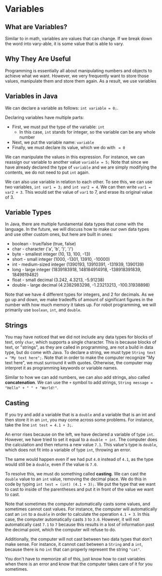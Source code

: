 # Variables

## What are Variables?
Similar to in math, variables are values that can change. If we break down the word into vary-able, it is some value that is able to vary.

## Why They Are Useful 
Programming is essentially all about manipulating numbers and objects to achieve what we want. However, we very frequently want to store those values, manipulate them and store them again. As a result, we use variables

## Variables in Java
We can declare a variable as follows: `int variable = 0;`. 

Declaring variables have multiple parts:
* First, we must put the type of the variable: `int`
    * In this case, `int` stands for integer, so the variable can be any whole number
* Next, we put the variable name: `variable`
* Finally, we must declare its value, which we do with ` = 0`

We can manipulate the values in this expression. For instance, we can reassign our variable to another value `variable = 5;` Note that since we have already declared the type of `variable` and we are simply modifying the contents, we do not need to put `int` again. 

We can also use variable in relation to each other. To see this, we can use two variables, `int var1 = 3;` and `int var2 = 4`. We can then write `var1 = var2 + 3`. This would set the value of `var1` to 7, and erase its original value of 3. 

## Variable Types
In Java, there are multiple fundamental data types that come with the language. In the future, we will discuss how to make our own data types and use other custom ones, but here are built in ones:
* boolean - true/false (true, false)
* char - character ('a', 'b', ')', '/')
* byte - smallest integer (10, 13, 100, -13)
* short - small integer (1000, -1301, 13910, -10000)
* int - medium-sized integer (1390193, 13910391, -131939, 1390139)
* long - large integer (1839183918, 148184914918, -138918391839, 1849819482)
* float - small decimal (3.242, 4.3213, -5.91238)
* double - large decimal (4.2382983298, -1.23213213, -100.31938898)
  
Note that we have 4 different types for integers, and 2 for decimals. As we go up and down, we make tradeoffs of amount of significant figures in the number with how much memory it takes up. For robot programming, we will primarily use `boolean`, `int`, and `double`. 

## Strings
You may have noticed that we did not include any data types for blocks of text, only `char`, which supports a single character. This is because blocks of text, or "strings", as they are called in programming, are not a build in data type, but do come with Java. To declare a string, we must type `String text = "My text here";`. Note that in order to make the computer recognize "My text here", we must surround it with quotes. Otherwise, the computer may interpret it as programming keywords or variable names.

Similar to how we can add numbers, we can also add strings, also called **concatenation**. We can use the `+` symbol to add strings, `String message = "Hello" + " " + "World!"`. 

## Casting
If you try and add a variable that is a `double` and a variable that is an int and then store it in an `int`, you may come across some problems. For instance, take the line `int test = 4.1 + 3;`. 

An error rises because on the left, we have declared a variable of type `int`. However, we have tried to set it equal to a `double + int`. The computer does the calculation and then returns a new value `7.1`. This value's type is `double`, which does not fit into a variable of type `int`, throwing an error. 

The same would happen even if we had put `4.0` instead of `4.1`, as the type would still be a `double`, even if the value is `7.0`. 

To resolve this, we must do something called **casting**. We can cast the `double` value to an `int` value, removing the decimal place. We do this in code by typing `int test = (int) (4.1 + 3);`. We put the type that we want to cast to inside of the parentheses and put it in front of the value we want to cast. 

Note that sometimes the computer automatically casts some values, and sometimes cannot cast values. For instance, the computer will automatically cast an `int` to a `double` in order to calculate the operation `4.1 + 3`. In this case, the computer automatically casts `3` to `3.0`. However, it will not automatically cast `7.1` to `7` because this results in a lost of information past the decimal point, which the computer will refuse to do.

Additionally, the computer will not cast between two data types that don't make sense. For instance, it cannot cast between a `String` and a `int`, because there is no `int` that can properly represent the string `"cat"`. 

You don't have to memorize all of this, just know how to cast variables when there is an error and know that the computer takes care of it for you sometimes.